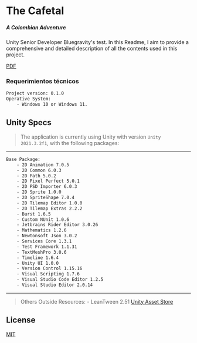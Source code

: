 #  The Cafetal 
##### **A Colombian Adventure**
Unity Senior Developer Bluegravity's test. In this Readme, I aim to provide a comprehensive and detailed description of all the contents used in this project. 

[PDF](https://github.com/jdmozo/TheCafetal/blob/main/Resources/GGD%20The%20Caffetian.pdf)

### Requerimientos técnicos
```bash
Project version: 0.1.0
Operative System:
    - Windows 10 or Windows 11.
```

## **Unity Specs**
> The application is currently using Unity with version ```Unity 2021.3.2f1```, with the following packages:
---
```bash
Base Package:
    - 2D Animation 7.0.5
    - 2D Common 6.0.3
    - 2D Path 5.0.2
    - 2D Pixel Perfect 5.0.1
    - 2D PSD Importer 6.0.3
    - 2D Sprite 1.0.0
    - 2D SpriteShape 7.0.4
    - 2D Tilemap Editor 1.0.0
    - 2D Tilemap Extras 2.2.2
    - Burst 1.6.5
    - Custom NUnit 1.0.6
    - Jetbrains Rider Editor 3.0.26
    - Mathematics 1.2.6
    - Newtonsoft Json 3.0.2
    - Services Core 1.3.1
    - Test Framework 1.1.31
    - TextMeshPro 3.0.6
    - Timeline 1.6.4
    - Unity UI 1.0.0
    - Version Control 1.15.16
    - Visual Scripting 1.7.6
    - Visual Studio Code Editor 1.2.5
    - Visual Studio Editor 2.0.14
```
---
> Others Outside Resources:
    - LeanTween 2.51 [Unity Asset Store](https://assetstore.unity.com/packages/p/leantween-3595)

## License
[MIT](https://choosealicense.com/licenses/mit/)